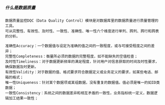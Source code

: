 
##### 什么是数据质量
    数据质量监控DQC（Data Quality Control）模块是对数据库里的数据质量进行质量管理的工具。
    可从完整性、有效性、及时性、一致性、准确性、唯一性六个维度进行单列、跨列、跨行和跨表的分析。

    准确性Accuracy：一个数据值与设定为准确的值之间的一致程度，或与可接受程度之间的差异；
    完整性Completeness：衡量所必须的数据的完整程度，如不能缺失的空值检查；
    及时性Timeliness：对于数据更新频率的满足程度，针对用户对信息获取的时间及时性要求，确保数据及时更新。
    有效性Validity：对于数据的值、格式要求符合数据定义或业务定义的要求，如某些电话、邮箱的格式；
    唯一性Uniqueness：针对某个数据项或某组数据，没有重复的数据值。值必须是唯一的如ID类数据；
    一致性Consistency：系统之间的数据差异和相互矛盾的一致性，业务指标统一定义，数据逻辑加工结果一致性；
